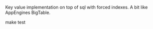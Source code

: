 Key value implementation on top of sql with forced indexes. A bit like AppEngines BigTable.

make test